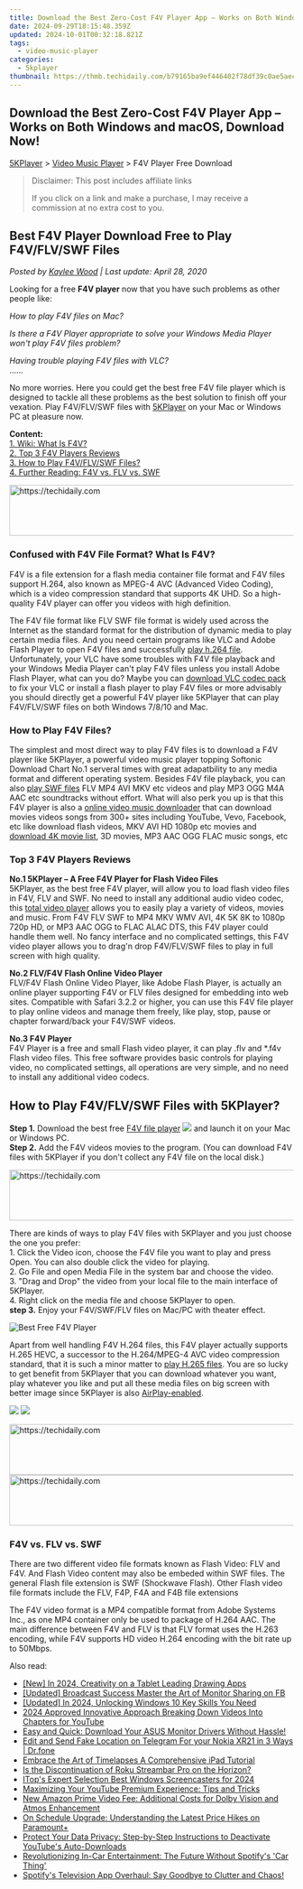 ```yaml
---
title: Download the Best Zero-Cost F4V Player App – Works on Both Windows and macOS, Download Now!
date: 2024-09-29T18:15:48.359Z
updated: 2024-10-01T00:32:18.821Z
tags:
  - video-music-player
categories:
  - 5kplayer
thumbnail: https://thmb.techidaily.com/b79165ba9ef446402f78df39c0ae5aec29c669cdb8669a7402e153be3d685b74.jpg
---
```


## Download the Best Zero-Cost F4V Player App – Works on Both Windows and macOS, Download Now!

[5KPlayer](https://tools.techidaily.com/5kplayer/products/) \> [Video Music Player](https://tools.techidaily.com/5kplayer/video-music-player/) \> F4V Player Free Download

>  Disclaimer: This post includes affiliate links
>
>  If you click on a link and make a purchase, I may receive a commission at no extra cost to you.
>

## Best F4V Player Download Free to Play F4V/FLV/SWF Files

 _Posted by [Kaylee Wood](https://www.quora.com/profile/Amanda-Hu-21) | Last update: April 28, 2020_

Looking for a free **F4V player** now that you have such problems as other people like:

  
_How to play F4V files on Mac?_ 

_Is there a F4V Player appropriate to solve your Windows Media Player won't play F4V files problem?_ 

_Having trouble playing F4V files with VLC?_  
 ......

  
No more worries. Here you could get the best free F4V file player which is designed to tackle all these problems as the best solution to finish off your vexation. Play F4V/FLV/SWF files with [5KPlayer](https://tools.techidaily.com/5kplayer/products/) on your Mac or Windows PC at pleasure now.

**Content:**  
[1\. Wiki: What Is F4V?](https://tools.techidaily.com/5kplayer/video-music-player/)  
[2\. Top 3 F4V Players Reviews](https://tools.techidaily.com/5kplayer/video-music-player/)  
[3\. How to Play F4V/FLV/SWF Files?](https://tools.techidaily.com/5kplayer/video-music-player/)  
[4\. Further Reading: F4V vs. FLV vs. SWF](https://tools.techidaily.com/5kplayer/video-music-player/) 

<!-- affiliate ads begin -->
<a href="https://appsumo.8odi.net/c/5597632/1062447/7443" target="_top" id="1062447">
  <img src="//a.impactradius-go.com/display-ad/7443-1062447" border="0" alt="https://techidaily.com" width="600" height="90"/>
</a>
<img height="0" width="0" src="https://appsumo.8odi.net/i/5597632/1062447/7443" style="position:absolute;visibility:hidden;" border="0" />
<!-- affiliate ads end -->

### Confused with F4V File Format? What Is F4V?

F4V is a file extension for a flash media container file format and F4V files support H.264, also known as MPEG-4 AVC (Advanced Video Coding), which is a video compression standard that supports 4K UHD. So a high-quality F4V player can offer you videos with high definition.

The F4V file format like FLV SWF file format is widely used across the Internet as the standard format for the distribution of dynamic media to play certain media files. And you need certain programs like VLC and Adobe Flash Player to open F4V files and successfully [play h.264 file](https://tools.techidaily.com/5kplayer/video-music-player/). Unfortunately, your VLC have some troubles with F4V file playback and your Windows Media Player can't play F4V files unless you install Adobe Flash Player, what can you do? Maybe you can [download VLC codec pack](https://tools.techidaily.com/5kplayer/video-music-player/) to fix your VLC or install a flash player to play F4V files or more advisably you should directly get a powerful F4V player like 5KPlayer that can play F4V/FLV/SWF files on both Windows 7/8/10 and Mac. 

### How to Play F4V Files?

The simplest and most direct way to play F4V files is to download a F4V player like 5KPlayer, a powerful video music player topping Softonic Download Chart No.1 serveral times with great adapatbility to any media format and different operating system. Besides F4V file playback, you can also [play SWF files](https://tools.techidaily.com/5kplayer/video-music-player/) FLV MP4 AVI MKV etc videos and play MP3 OGG M4A AAC etc soundtracks without effort. What will also perk you up is that this F4V player is also a [online video music downloader](https://tools.techidaily.com/5kplayer/youtube-download/) that can download movies videos songs from 300+ sites including YouTube, Vevo, Facebook, etc like download flash videos, MKV AVI HD 1080p etc movies and [download 4K movie list](https://tools.techidaily.com/5kplayer/youtube-download/), 3D movies, MP3 AAC OGG FLAC music songs, etc

###  Top 3 F4V Players Reviews

**No.1 5KPlayer – A Free F4V Player for Flash Video Files**  
 5KPlayer, as the best free F4V player, will allow you to load flash video files in F4V, FLV and SWF. No need to install any additional audio video codec, this [total video player](https://tools.techidaily.com/5kplayer/video-music-player/) allows you to easily play a variety of videos, movies and music. From F4V FLV SWF to MP4 MKV WMV AVI, 4K 5K 8K to 1080p 720p HD, or MP3 AAC OGG to FLAC ALAC DTS, this F4V player could handle them well. No fancy interface and no complicated settings, this F4V video player allows you to drag'n drop F4V/FLV/SWF files to play in full screen with high quality. 

**No.2 FLV/F4V Flash Online Video Player**  
 FLV/F4V Flash Online Video Player, like Adobe Flash Player, is actually an online player supporting F4V or FLV files designed for embedding into web sites. Compatible with Safari 3.2.2 or higher, you can use this F4V file player to play online videos and manage them freely, like play, stop, pause or chapter forward/back your F4V/SWF videos. 

**No.3 F4V Player**  
 F4V Player is a free and small Flash video player, it can play .flv and \*.f4v Flash video files. This free software provides basic controls for playing video, no complicated settings, all operations are very simple, and no need to install any additional video codecs. 

## How to Play F4V/FLV/SWF Files with 5KPlayer?

**Step 1.** Download the best free [F4V file player](https://tools.techidaily.com/5kplayer/products/) [![](https://www.5kplayer.com/video-music-player/../image/download-mac/dicon.png)](https://tools.techidaily.com/5kplayer/products/) and launch it on your Mac or Windows PC.  
**Step 2.** Add the F4V videos movies to the program. (You can download F4V files with 5KPlayer if you don't collect any F4V file on the local disk.)  

<!-- affiliate ads begin -->
<a href="https://appsumo.8odi.net/c/5597632/2123737/7443" target="_top" id="2123737">
  <img src="//a.impactradius-go.com/display-ad/7443-2123737" border="0" alt="https://techidaily.com" width="728" height="90"/>
</a>
<img height="0" width="0" src="https://appsumo.8odi.net/i/5597632/2123737/7443" style="position:absolute;visibility:hidden;" border="0" />
<!-- affiliate ads end -->

 There are kinds of ways to play F4V files with 5KPlayer and you just choose the one you prefer:  
 1\. Click the Video icon, choose the F4V file you want to play and press Open. You can also double click the video for playing.  
 2\. Go File and open Media File in the system bar and choose the video.  
3\. "Drag and Drop" the video from your local file to the main interface of 5KPlayer.  
4\. Right click on the media file and choose 5KPlayer to open.  
**step 3.** Enjoy your F4V/SWF/FLV files on Mac/PC with theater effect.

![Best Free F4V Player](https://www.5kplayer.com/video-music-player/img/flv-player-free-download.jpg) 

Apart from well handling F4V H.264 files, this F4V player actually supports H.265 HEVC, a successor to the H.264/MPEG-4 AVC video compression standard, that it is such a minor matter to [play H.265 files](https://tools.techidaily.com/5kplayer/video-music-player/). You are so lucky to get benefit from 5KPlayer that you can download whatever you want, play whatever you like and put all these media files on big screen with better image since 5KPlayer is also [AirPlay-enabled](https://tools.techidaily.com/5kplayer/airplay/). 

[![](https://www.5kplayer.com/video-music-player/../button/freedownwhitewin.png)](https://tools.techidaily.com/5kplayer/products/) [![](https://www.5kplayer.com/video-music-player/../button/freedownbackmac.png)](https://tools.techidaily.com/5kplayer/products/) 

<!-- affiliate ads begin -->
<a href="https://unicoeye.pxf.io/c/5597632/2134244/18498" target="_top" id="2134244">
  <img src="//a.impactradius-go.com/display-ad/18498-2134244" border="0" alt="https://techidaily.com" width="728" height="90"/>
</a>
<img height="0" width="0" src="https://unicoeye.pxf.io/i/5597632/2134244/18498" style="position:absolute;visibility:hidden;" border="0" />
<!-- affiliate ads end -->

<!-- affiliate ads begin -->
<a href="https://appsumo.8odi.net/c/5597632/2049370/7443" target="_top" id="2049370">
  <img src="//a.impactradius-go.com/display-ad/7443-2049370" border="0" alt="https://techidaily.com" width="728" height="90"/>
</a>
<img height="0" width="0" src="https://appsumo.8odi.net/i/5597632/2049370/7443" style="position:absolute;visibility:hidden;" border="0" />
<!-- affiliate ads end -->

### F4V vs. FLV vs. SWF

There are two different video file formats known as Flash Video: FLV and F4V. And Flash Video content may also be embeded within SWF files. The general Flash file extension is SWF (Shockwave Flash). Other Flash video file formats include the FLV, F4P, F4A and F4B file extensions

The F4V video format is a MP4 compatible format from Adobe Systems Inc., as one MP4 container only be used to package of H.264 AAC. The main difference between F4V and FLV is that FLV format uses the H.263 encoding, while F4V supports HD video H.264 encoding with the bit rate up to 50Mbps.

<ins class="adsbygoogle"
     style="display:block"
     data-ad-format="autorelaxed"
     data-ad-client="ca-pub-7571918770474297"
     data-ad-slot="1223367746"></ins>

<ins class="adsbygoogle"
     style="display:block"
     data-ad-client="ca-pub-7571918770474297"
     data-ad-slot="8358498916"
     data-ad-format="auto"
     data-full-width-responsive="true"></ins>

<span class="atpl-alsoreadstyle">Also read:</span>
<div><ul>
<li><a href="https://fox-info.techidaily.com/new-in-2024-creativity-on-a-tablet-leading-drawing-apps/"><u>[New] In 2024, Creativity on a Tablet Leading Drawing Apps</u></a></li>
<li><a href="https://facebook-clips.techidaily.com/updated-broadcast-success-master-the-art-of-monitor-sharing-on-fb/"><u>[Updated] Broadcast Success Master the Art of Monitor Sharing on FB</u></a></li>
<li><a href="https://vp-tips.techidaily.com/updated-in-2024-unlocking-windows-10-key-skills-you-need/"><u>[Updated] In 2024, Unlocking Windows 10 Key Skills You Need</u></a></li>
<li><a href="https://some-techniques.techidaily.com/2024-approved-innovative-approach-breaking-down-videos-into-chapters-for-youtube/"><u>2024 Approved Innovative Approach Breaking Down Videos Into Chapters for YouTube</u></a></li>
<li><a href="https://win-dash.techidaily.com/easy-and-quick-download-your-asus-monitor-drivers-without-hassle/"><u>Easy and Quick: Download Your ASUS Monitor Drivers Without Hassle!</u></a></li>
<li><a href="https://location-social.techidaily.com/edit-and-send-fake-location-on-telegram-for-your-nokia-xr21-in-3-ways-drfone-by-drfone-virtual-android/"><u>Edit and Send Fake Location on Telegram For your Nokia XR21 in 3 Ways | Dr.fone</u></a></li>
<li><a href="https://desktop-recording.techidaily.com/embrace-the-art-of-timelapses-a-comprehensive-ipad-tutorial/"><u>Embrace the Art of Timelapses A Comprehensive iPad Tutorial</u></a></li>
<li><a href="https://media-tips.techidaily.com/is-the-discontinuation-of-roku-streambar-pro-on-the-horizon/"><u>Is the Discontinuation of Roku Streambar Pro on the Horizon?</u></a></li>
<li><a href="https://screen-video-capture.techidaily.com/itops-expert-selection-best-windows-screencasters-for-2024/"><u>ITop's Expert Selection Best Windows Screencasters for 2024</u></a></li>
<li><a href="https://media-tips.techidaily.com/maximizing-your-youtube-premium-experience-tips-and-tricks/"><u>Maximizing Your YouTube Premium Experience: Tips and Tricks</u></a></li>
<li><a href="https://media-tips.techidaily.com/new-amazon-prime-video-fee-additional-costs-for-dolby-vision-and-atmos-enhancement/"><u>New Amazon Prime Video Fee: Additional Costs for Dolby Vision and Atmos Enhancement</u></a></li>
<li><a href="https://media-tips.techidaily.com/on-schedule-upgrade-understanding-the-latest-price-hikes-on-paramountplus/"><u>On Schedule Upgrade: Understanding the Latest Price Hikes on Paramount+</u></a></li>
<li><a href="https://media-tips.techidaily.com/protect-your-data-privacy-step-by-step-instructions-to-deactivate-youtubes-auto-downloads/"><u>Protect Your Data Privacy: Step-by-Step Instructions to Deactivate YouTube's Auto-Downloads</u></a></li>
<li><a href="https://media-tips.techidaily.com/revolutionizing-in-car-entertainment-the-future-without-spotifys-car-thing/"><u>Revolutionizing In-Car Entertainment: The Future Without Spotify's 'Car Thing'</u></a></li>
<li><a href="https://media-tips.techidaily.com/spotifys-television-app-overhaul-say-goodbye-to-clutter-and-chaos/"><u>Spotify's Television App Overhaul: Say Goodbye to Clutter and Chaos!</u></a></li>
</ul></div>

